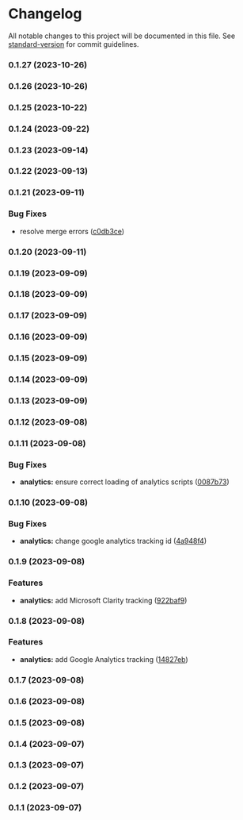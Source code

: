 # Changelog

All notable changes to this project will be documented in this file. See [standard-version](https://github.com/conventional-changelog/standard-version) for commit guidelines.

### 0.1.27 (2023-10-26)

### 0.1.26 (2023-10-26)

### 0.1.25 (2023-10-22)

### 0.1.24 (2023-09-22)

### 0.1.23 (2023-09-14)

### 0.1.22 (2023-09-13)

### 0.1.21 (2023-09-11)


### Bug Fixes

* resolve merge errors ([c0db3ce](https://github.com/careplace-github/marketplace-web/commit/c0db3ce03b51b106d231d168d96407509583252a))

### 0.1.20 (2023-09-11)

### 0.1.19 (2023-09-09)

### 0.1.18 (2023-09-09)

### 0.1.17 (2023-09-09)

### 0.1.16 (2023-09-09)

### 0.1.15 (2023-09-09)

### 0.1.14 (2023-09-09)

### 0.1.13 (2023-09-09)

### 0.1.12 (2023-09-08)

### 0.1.11 (2023-09-08)


### Bug Fixes

* **analytics:** ensure correct loading of analytics scripts ([0087b73](https://github.com/careplace-github/marketplace-web/commit/0087b731f9a1ab13f3887136e8a20d40501997d6))

### 0.1.10 (2023-09-08)


### Bug Fixes

* **analytics:** change google analytics tracking id ([4a948f4](https://github.com/careplace-github/marketplace-web/commit/4a948f42e387c9c506536670819e2478ec1e1613))

### 0.1.9 (2023-09-08)


### Features

* **analytics:** add Microsoft Clarity tracking ([922baf9](https://github.com/careplace-github/marketplace-web/commit/922baf92b7c34785b8d2cc5b96f9671571dfedd3))

### 0.1.8 (2023-09-08)


### Features

* **analytics:** add Google Analytics tracking ([14827eb](https://github.com/careplace-github/marketplace-web/commit/14827eb861a0cdae055a5009284d93eb8458dcc5))

### 0.1.7 (2023-09-08)

### 0.1.6 (2023-09-08)

### 0.1.5 (2023-09-08)

### 0.1.4 (2023-09-07)

### 0.1.3 (2023-09-07)

### 0.1.2 (2023-09-07)

### 0.1.1 (2023-09-07)
